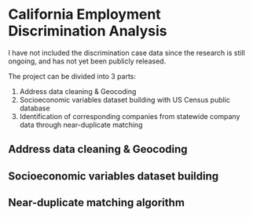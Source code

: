 # California Employment Discrimination Analysis

I have not included the discrimination case data since the research is still ongoing, and has not yet been publicly released.

The project can be divided into 3 parts: 

1) Address data cleaning & Geocoding
2) Socioeconomic variables dataset building with US Census public database 
3) Identification of corresponding companies from statewide company data through near-duplicate matching

## Address data cleaning & Geocoding

## Socioeconomic variables dataset building

## Near-duplicate matching algorithm
